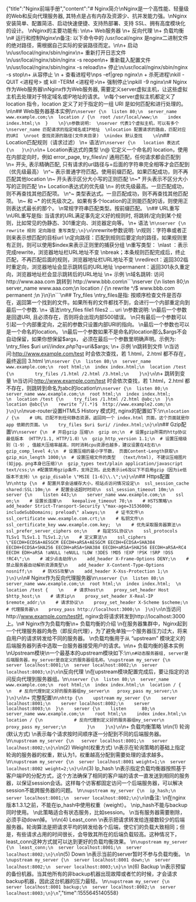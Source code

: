 {"title":"Nginx前端手册","content":"# Nginx简介\nNginx是一个高性能、轻量级的Web和反向代理服务器, 其特点是占有内存及资源少、抗并发能力强。\nNginx安装简单、配置简洁、启动快速便捷、支持热部署、支持 SSL、拥有高度模块化的设计。  \nNginx的主要功能有:  \n\n+ Web服务器  \n+ 反向代理  \n+ 负载均衡  \n# 运行和控制Nginx\n备注: 以下命令中的 /usr/local/nginx 是nginx二进制文件的绝对路径，需根据自己实际的安装路径而定。\n\n+ 启动\n/usr/local/nginx/sbin/nginx\n+ 重新打开日志文件\n/usr/local/nginx/sbin/nginx -s reopen\n+ 重新载入配置文件\n/usr/local/nginx/sbin/nginx -s reload\n+ 停止\n/usr/local/nginx/sbin/nginx -s stop\n+ 从容停止 \n  + 查看进程号\nps -ef|grep nginx\n  + 杀死进程\nkill -QUIT <进程号> 或 kill -TERM <进程号>\n+ 强制停止\npkill -9 nginx\n# Nginx作为Web服务器\nNginx作为Web服务器, 需要定义server虚拟主机，让这些虚拟主机去处理对于特定域名或IP地址的请求。  \n每个server虚拟主机都定义了 location 指令，location 定义了对于指定的一组 URI 是如何匹配和进行处理的。  \n\n## Web服务器基本实例\n```\nserver {\n  listen 80;\n  server_name www.example.com;\n  location / {\n  root /usr/local/www;\n    index index.html;\n  }    \n}\n参数说明:  \nserver 代表1个虚拟主机，可以有多个  \nserver_name 匹配请求的指定域名或IP地址  \nlocation 配置请求的路由，匹配对应的URI  \nroot 查找资源的路径(文件夹目录)  \nindex 默认查找    \n```\n## Location匹配规则（请求过滤）  \n+ 语法\n```\nserver {\n   location 表达式 {\n   }\n}\n```\n+ Location表达式的类型  \n@ 它定义一个命名的 location，使用在内部定向时，例如 error_page, try_files\n/ 通用匹配，任何请求都会匹配到  \n= 开头, 表示精确匹配, 只有请求的url路径与=后面的字符串完全相等才会匹配到（优先级最高）  \n^~ 表示普通字符匹配。使用前缀匹配。如果匹配成功，则不再匹配其他location  \n~ 开头表示区分大小写的正则匹配  \n~* 开头表示不区分大小写的正则匹配  \n+ Location表达式的优先级  \n= 的优先级最高。一旦匹配成功，则不再查找其他匹配项。  \n^~ 类型表达式。一旦匹配成功，则不再查找其他匹配项。  \n~ 和 ~* 的优先级次之。如果有多个location的正则能匹配的话，则使用正则表达式最长的那个。  \n常规字符串匹配类型。按前缀匹配。  \n## URL重写  \nURL重写是指: 当请求的URL满足事先定义好的规则时, 将跳转/定向到某个规则，比如常见的伪静态、301重定向、浏览器定向等。  \n+ 语法  \n```\nserver {\n   rewrite 规则 定向路径 重写类型;\n}\n```\nrewrite参数说明:  \n规则：字符串或者正则来表示想匹配的目标url  \n定向路径：匹配到规则后要定向的路径，如果规则里有正则，则可以使用$index来表示正则里的捕获分组  \n重写类型：  \nlast ：表示完成rewrite，浏览器地址栏URL地址不变  \nbreak；本条规则匹配完成后，终止匹配，不再匹配后面的规则，浏览器地址栏URL地址不变  \nredirect：返回302临时重定向，浏览器地址会显示跳转后的URL地址  \npermanent：返回301永久重定向，浏览器地址栏会显示跳转后的URL地址  \n+ 示例   \n域名跳转: 访问 http://www.aaa.com 跳转到 http://www.bbb.com\n```\nserver {\n  listen 80;\n  server_name  www.aaa.com;\n  location / {\n   rewrite ^/$ www.bbb.com permanent ;\n  }\n}\n```\n## Try_files  \ntry_files是指: 按顺序检查文件是否存在，返回第一个找到的文件。如果所有的文件都找不到，会进行一个内部重定向到最后一个参数.    \n+ 语法\ntry_files file1 files2 ... uri  \n参数说明:    \n最后一个参数是回退URI, 且必须存在，否则将会出现内部500错误。  \n只有最后一个参数可以引起一个内部重定向，之前的参数只设置内部URI的指向。  \n最后一个参数也可以是一个命名的location。  \n最后一个参数如果不是命名的location那么$args不会自动保留，如果你想保留$args， 必须在最后一个参数里明确声明。示例为:  \ntry_files $uri $uri/ /index.php?q=$uri&$args;  \n+ 示例  \n跳转到文件  \n当访问:http://www.example.com/test 时会依次查找，若 1.html，2.html 都不存在，最终返回 3.html  \n```\nserver {\n  listen 80;\n  server_name www.example.com;\n  root html;\n  index index.html;\n  location /test {\n        try_files /1.html /2.html /3.html;\n    }\n}\n```\n+ 跳转到变量  \n当访问:http://www.example.com/test 时会依次查找，若 1.html，2.html 都不存在，则跳转到命名为abc的location\n```\nserver {\n  listen 80;\n  server_name www.example.com;\n  root html;\n  index index.html;             \n  location /test {\n    try_files /1.html /2.html @abc;\n  }\n  location @abc{\n    rewrite ^/(.*)$  http://www.example2.com;\n  }\n}\n```\nvue-router设置HTML5 History 模式时, nginx的配置如下:\n```\nlocation / {\n    # URL 匹配不到任何静态资源，返回同一个 index.html 页面，这个页面就是你 app 依赖的页面。\n    try_files $uri $uri/ /index.html;\n}\n```\n## Gzip配置\n```\nserver {\n  # 开启gzip 压缩\n  gzip on;\n  # 设置gzip所需的http协议最低版本 （HTTP/1.1, HTTP/1.0）\n  gzip_http_version 1.1;\n  # 设置压缩级别（1-9）, 值越大压缩率越高，同时消耗cpu资源也越多，建议设置在4左右\n  gzip_comp_level 4;\n  # 设置压缩的最小字节数， 页面Content-Length获取\n  gzip_min_length 1000;\n  # 设置压缩文件的类型  （text/html), 不建议压缩图片(如jpg、png本身已压缩)\n  gzip_types text/plain application/javascript text/css;\n #配置禁用gzip条件，支持正则。此处表示ie6及以下不启用gzip（因为ie低版本不支持）\n gzip_disable \"MSIE [1-6]\\.\";\n}\n```\n## Https配置\n```\nhttp {\n  # 配置共享会话缓存大小，视站点访问情况设定\n  ssl_session_cache   shared:SSL:10m;\n  # 配置会话超时时间\n  ssl_session_timeout 10m;\n  server {\n    listen 443;\n    server_name www.example.com;\n    ssl on;\n    # 设置长连接\n    keepalive_timeout 70;\n    # HSTS策略\n    add_header Strict-Transport-Security \"max-age=31536000; includeSubDomains; preload\" always;\n    # 证书文件\n    ssl_certificate www.example.com.crt;\n    # 私钥文件\n    ssl_certificate_key www.example.com.key;  \n    # 优先采取服务器算法\n    ssl_prefer_server_ciphers on;\n    # 指定SSL协议\n    ssl_protocols TLSv1 TLSv1.1 TLSv1.2;\n    # 定义算法\n    ssl_ciphers \"EECDH+ECDSA+AESGCM EECDH+aRSA+AESGCM EECDH+ECDSA+SHA384 EECDH+ECDSA+SHA256 EECDH+aRSA+SHA384 EECDH+aRSA+SHA256 EECDH+aRSA+RC4 EECDH EDH+aRSA !aNULL !eNULL !LOW !3DES !MD5 !EXP !PSK !SRP !DSS !RC4\";\n    # 减少点击劫持\n    add_header X-Frame-Options DENY;\n    # 禁止服务器自动解析资源类型\n    add_header X-Content-Type-Options nosniff;\n    # 防XSS攻擊\n    add_header X-Xss-Protection 1;\n  }\n}\n```\n# Nginx作为反向代理服务器\n```\nserver {\n  listen 80;\n  server_name www.example.com;\n  root html;\n  index index.html;  \n  location /test {    \n    # 请求host\n    proxy_set_header Host $http_host;\n    # 请求ip\n    proxy_set_header X-Real-IP $remote_addr;\n    # 请求协议\n    proxy_set_header X-Scheme $scheme;\n    # 代理服务器\n    proxy_pass http://localhost:3000;\n  }\n}\n```\n当访问http://www.example.com/test时, nginx会将请求转发到http://localhost:3000上。\n# Nginx作为负载均衡\n+ 负载均衡的介绍  \n在服务器集群中，Nginx起到一个代理服务器的角色（即反向代理），为了避免单独一个服务器压力过大，将来自用户的请求转发给不同的服务器。  \n负载均衡用于从 “upstream” 模块定义的后端服务器列表中选取一台服务器接受用户的请求。\n\n+ 负载均衡的基本实例  \nUpstream模块\n一个最基本的upstream模块如下:\n```\n#动态服务器组, server是后端服务器，my_server是自定义的服务器组名称。\nupstream my_server {\n  server localhost:8001;\n  server localhost:8002;\n  server localhost:8003;\n}\n```\n反向代理  \n在upstream模块配置完成后，要让指定的访问反向代理到服务器组。\n```\nserver {\n  listen 80;\n  server_name www.example.com;\n  root html;\n  index index.html;\n  location / {    \n   # 反向代理到定义好的服务器组my_server\n   proxy_pass my_server;\n  }\n}\n```\n+ 完整配置\n```\nhttp {\n    upstream my_server {\n    server localhost:8001;\n    server localhost:8002;\n    server localhost:8003;\n  }\n    server {\n    listen      80;\n    server_name www.example.com;\n    root html;\n    index index.html;\n        location / {\n            # 反向代理到定义好的服务器组my_server\n            proxy_pass my_server;\n        }\n    }\n}\n```\n+ 负载均衡策略    \n\n(1) 轮询(默认方式)  \n表示每个请求按时间顺序逐一分配到不同的后端服务器。\n```\nupstream my_server {\n   server localhost:8001;\n   server localhost:8002;\n}\n```\n(2) Weight(权重方式)  \n表示在轮询策略的基础上指定轮询的服务器的权重，默认为1，权重越高分配到需要处理的请求越多。  \n```\nupstream my_server {\n  server localhost:8001 weight=1;\n  server localhost:8002 weight=2;\n}\n```\n(3) Ip_hash  \n表示指定负载均衡器按照基于客户端IP的分配方式，这个方法确保了相同的客户端的请求一直发送到相同的服务器，以保证session会话。这样每个访客都固定访问一个后端服务器，可以解决session不能跨服务器的问题。  \n```\nupstream my_server {\n  ip_hash;\n  server localhost:8001;\n  server localhost:8002;\n}\n```\n备注:  \n在nginx版本1.3.1之前，不能在ip_hash中使用权重（weight）。  \nip_hash不能与backup同时使用。  \n此策略适合有状态服务，比如session。  \n当有服务器需要剔除，必须手动down掉。    \n\n(4) Least_conn  \n表示把请求转发给连接数较少的后端服务器。轮询算法是把请求平均的转发给各个后端，使它们的负载大致相同；但是，有些请求占用的时间很长，会导致其所在的后端负载较高。这种情况下，least_conn这种方式就可以达到更好的负载均衡效果。  \n```\nupstream my_server {\n  least_conn;\n  server localhost:8001;\n  server localhost:8002;\n}\n```\n(5) Down  \n表示当前的server暂时不参与负载均衡。  \n ```\nupstream my_server {\n  server localhost:8001 down;\n  server localhost:8002;\n  server localhost:8003;\n}\n```  \n(6) Backup  \n表示预留的备份机器。当其他所有的非backup机器出现故障或者忙的时候，才会请求backup机器，因此这台机器的压力最轻。  \n```\nupstream my_server {\n  server localhost:8001 backup;\n  server localhost:8002;\n  server localhost:8003;\n}\n```","time":1555645140558}